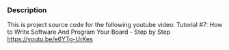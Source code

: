 ### Description
This is project source code for the following youtube video: Tutorial #7: How to Write Software And Program Your Board - Step by Step https://youtu.be/e6YTg-UrKes
